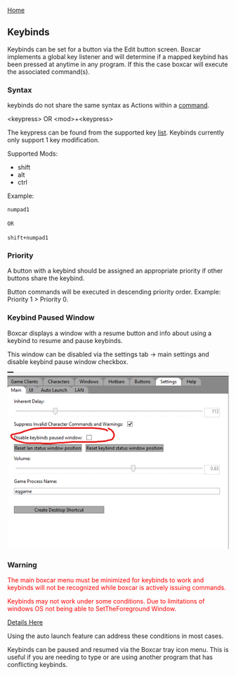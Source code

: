 [Home](home)

## Keybinds

Keybinds can be set for a button via the Edit button screen. Boxcar implements a global key listener and will determine if a mapped keybind has been pressed at anytime in any program. If this the case boxcar will execute the associated command(s).


### Syntax
keybinds do not share the same syntax as Actions within a [command](commmands). 

\<keypress>
OR
\<mod>+\<keypress>


The keypress can be found from the supported key [list](keypress). Keybinds currently only support 1 key modification.

Supported Mods:
- shift
- alt
- ctrl


Example:
```
numpad1

OR

shift+numpad1
```

### Priority


A button with a keybind should be assigned an appropriate priority if other buttons share the keybind.

Button commands will be executed in descending priority order. Example: Priority 1 > Priority 0.

### Keybind Paused Window
Boxcar displays a window with a resume button and info about using a keybind to resume and pause keybinds.

This window can be disabled via the settings tab -> main settings and disable keybind pause window checkbox.

![Pause Setting](./images/keybindPaused.png)

### Warning


<font color="red">The main boxcar menu must be minimized for keybinds to work and keybinds will not be recognized while boxcar
is actively issuing commands.</Span>

Keybinds may not work under some conditions. Due to limitations of windows OS not being able to SetTheForeground Window.</font>

[Details Here](https://learn.microsoft.com/en-us/windows/win32/api/winuser/nf-winuser-setforegroundwindow#remarks)

Using the auto launch feature can address these conditions in most cases.


Keybinds can be paused and resumed via the Boxcar tray icon menu. This is useful if you are needing
to type or are using another program that has conflicting keybinds.